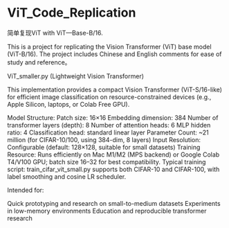 # ViT_Code_Replication
简单复现ViT with ViT—Base-B/16. 

This is a project for replicating the Vision Transformer (ViT) base model (ViT-B/16). The project includes Chinese and English comments for ease of study and reference。

ViT_smaller.py (Lightweight Vision Transformer)

This implementation provides a compact Vision Transformer (ViT-S/16-like) for efficient image classification on resource-constrained devices (e.g., Apple Silicon, laptops, or Colab Free GPU).

Model Structure:
Patch size: 16×16
Embedding dimension: 384
Number of transformer layers (depth): 8
Number of attention heads: 6
MLP hidden ratio: 4
Classification head: standard linear layer
Parameter Count: ~21 million (for CIFAR-10/100, using 384-dim, 8 layers)
Input Resolution: Configurable (default: 128×128, suitable for small datasets)
Training Resource: Runs efficiently on Mac M1/M2 (MPS backend) or Google Colab T4/V100 GPU; batch size 16–32 for best compatibility.
Typical training script:
train_cifar_vit_small.py supports both CIFAR-10 and CIFAR-100, with label smoothing and cosine LR scheduler.

Intended for:

Quick prototyping and research on small-to-medium datasets
Experiments in low-memory environments
Education and reproducible transformer research


